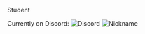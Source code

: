 Student

Currently on Discord:
![Discord](https://discord.c99.nl/widget/theme-3/482951588055351306.png)
![Nickname](https://mynickname.com/forumt9/AdiGro.gif)


